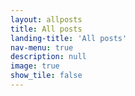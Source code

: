 ```yaml
---
layout: allposts
title: All posts
landing-title: 'All posts'
nav-menu: true
description: null
image: true
show_tile: false
---
```




